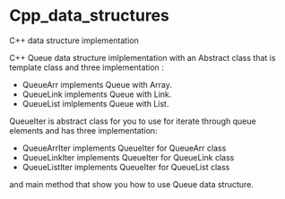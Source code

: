 # Cpp_data_structures
C++  data structure implementation

C++ Queue data structure imlplementation with an Abstract class that is template class and three implementation :

- QueueArr implements Queue with Array.
- QueueLink implements Queue with Link.
- QueueList imlplements Queue with List.


QueueIter is abstract class for you to use for iterate through queue elements and has three implementation:


- QueueArrIter implements QueueIter for QueueArr class 
- QueueLinkIter implements QueueIter for QueueLink class
- QueueListIter implements QueueIter for QueueList class


and main method that show you how to use Queue data structure.
